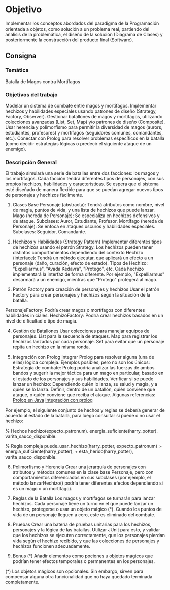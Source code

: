 # Objetivo
Implementar los conceptos abordados del paradigma de la Programación orientada a objetos, como solución a un problema real, partiendo del análisis de la problemática, el diseño de la solución (Diagrama de Clases) y posteriormente la construcción del producto final (Software).

## Consigna
### Temática
Batalla de Magos contra Mortífagos

### Objetivos del trabajo
Modelar un sistema de combate entre magos y mortífagos.
Implementar hechizos y habilidades especiales usando patrones de diseño (Strategy, Factory, Observer).
Gestionar batallones de magos y mortífagos, utilizando colecciones avanzadas (List, Set, Map) y/o patrones de diseño (Composite).
Usar herencia y polimorfismo para permitir la diversidad de magos (aurors, estudiantes, profesores) y mortífagos (seguidores comunes, comandantes, etc.).
Conectar con Prolog para resolver problemas específicos en la batalla (como decidir estrategias lógicas o predecir el siguiente ataque de un enemigo).

### Descripción General
El trabajo simulará una serie de batallas entre dos facciones: los magos y los mortífagos. Cada facción tendrá diferentes tipos de personajes, con sus propios hechizos, habilidades y características. Se espera que el sistema esté diseñado de manera flexible para que se puedan agregar nuevos tipos de personajes y hechizos fácilmente.

1. Clases Base
Personaje (abstracta): Tendrá atributos como nombre, nivel de magia, puntos de vida, y una lista de hechizos que puede lanzar.
Mago (hereda de Personaje): Se especializa en hechizos defensivos y de ataque. Subclases: Auror, Estudiante, Profesor.
Mortífago (hereda de Personaje): Se enfoca en ataques oscuros y habilidades especiales. Subclases: Seguidor, Comandante.

2. Hechizos y Habilidades (Strategy Pattern)
Implementar diferentes tipos de hechizos usando el patrón Strategy. Los hechizos pueden tener distintos comportamientos dependiendo del contexto
Hechizo (interface): Tendrá un método ejecutar, que aplicará un efecto a un personaje (daño, curación, efecto de estado).
Tipos de Hechizo: "Expelliarmus", "Avada Kedavra", "Protego", etc.
Cada hechizo implementará la interfaz de forma diferente. Por ejemplo, "Expelliarmus" desarmará a un enemigo, mientras que "Protego" protegerá al mago.

3. Patrón Factory para creación de personajes y hechizos
Usar el patrón Factory para crear personajes y hechizos según la situación de la batalla.

PersonajeFactory: Podría crear magos o mortífagos con diferentes habilidades iniciales.
HechizoFactory: Podría crear hechizos basados en un nivel de dificultad o tipo de magia.

4. Gestión de Batallones
Usar colecciones para manejar equipos de personajes.
List para la secuencia de ataques.
Map para registrar los hechizos lanzados por cada personaje.
Set para evitar que un personaje repita un hechizo en la misma ronda.

5. Integración con Prolog
Integrar Prolog para resolver alguna (una de ellas) lógica compleja. Ejemplos posibles, pero no son los únicos:
Estrategia de combate: Prolog podría analizar las fuerzas de ambos bandos y sugerir la mejor táctica para un mago en particular, basado en el estado de los personajes y sus habilidades.
Verificar si se puede lanzar un hechizo: Dependiendo quién lo lanza, su salud y magia, y a quién se lo lanza.
Definir, dentro de un batallón, quién conviene que ataque, o quién conviene que reciba el ataque.
Algunas referencias:
[Prolog en Java](https://jpl7.org/TutorialJavaCallsProlog)
[Integración con prolog](https://github.com/SWI-Prolog/packages-jpl/blob/a6a3617d17cde587ee0946c108d92cae8b1627d0/src/test/java/org/jpl7/standalone/Family.java)

Por ejemplo, el siguiente conjunto de hechos y reglas se debería generar de acuerdo al estado de la batalla, para luego consultar si puede o no usar el hechizo:

% Hechos
hechizo(expecto_patronum).
energia_suficiente(harry_potter).
varita_sauco_disponible.

% Regla compleja
puede_usar_hechizo(harry_potter, expecto_patronum) :-
    energia_suficiente(harry_potter),
    \+ esta_herido(harry_potter),
    varita_sauco_disponible.

6. Polimorfismo y Herencia
Crear una jerarquía de personajes con atributos y métodos comunes en la clase base Personaje, pero con comportamientos diferenciados en sus subclases (por ejemplo, el método lanzarHechizo() podría tener diferentes efectos dependiendo si es un mago o un mortífago).

7. Reglas de la Batalla
Los magos y mortífagos se turnarán para lanzar hechizos.
Cada personaje tiene un turno en el que puede lanzar un hechizo, protegerse o usar un objeto mágico (*).
Cuando los puntos de vida de un personaje lleguen a cero, este es eliminado del combate.

8. Pruebas
Crear una batería de pruebas unitarias para los hechizos, personajes y la lógica de las batallas.
Utilizar JUnit para esto, y validar que los hechizos se ejecuten correctamente, que los personajes pierdan vida según el hechizo recibido, y que las colecciones de personajes y hechizos funcionen adecuadamente.

9. Bonus (*)
Añadir elementos como pociones u objetos mágicos que podrían tener efectos temporales o permanentes en los personajes.

(*) Los objetos mágicos son opcionales. Sin embargo, sirven para compensar alguna otra funcionalidad que no haya quedado terminada completamente.
